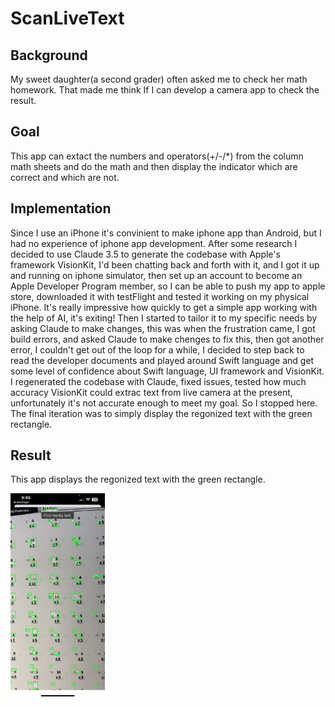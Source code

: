 # ScanLiveText

## Background
My sweet daughter(a second grader) often asked me to check her math homework.
That made me think If I can develop a camera app to check the result. 


## Goal
This app can extact the numbers and operators(+/-/*) from the column math
sheets and do the math and then display the indicator which are correct and
which are not. 

## Implementation
Since I use an iPhone it's convinient to make iphone app than Android, but I
had no experience of iphone app development. After some research I decided to
use Claude 3.5 to generate the codebase with Apple's framework VisionKit, I'd
been chatting back and forth with it, and I got it up and running on iphone
simulator, then set up an account to become an Apple Developer Program member,
so I can be able to push my app to apple store, downloaded it with testFlight
and tested it working on my physical iPhone. It's really impressive how quickly
to get a simple app working with the help of AI, it's exiting! Then I started
to tailor it to my specific needs by asking Claude to make changes, this was
when the frustration came, I got build errors, and asked Claude to make chenges
to fix this, then got another error, I couldn't get out of the loop for a
while, I decided to step back to read the developer documents and played around
Swift language and get some level of confidence about Swift language, UI 
framework and VisionKit. I regenerated the codebase with Claude, fixed issues,
tested how much accuracy VisionKit could extrac text from live camera at the 
present, unfortunately it's not accurate enough to meet my goal. So I stopped
here. The final iteration was to simply display the regonized text with the 
green rectangle.

## Result
This app displays the regonized text with the green rectangle.

<!-- ![page_1](images/IMG_3698.jpg=1170×2532) -->
<img src="images/IMG_3698.jpg" width="30%" height="30%">
